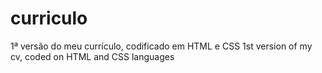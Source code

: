 # curriculo
1ª versão do meu currículo, codificado em HTML e CSS
1st version of my cv, coded on HTML and CSS languages
